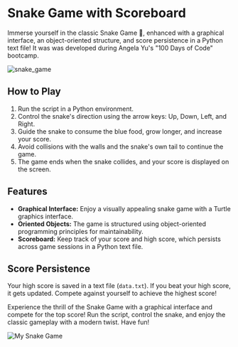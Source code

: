 # Snake Game with Scoreboard

Immerse yourself in the classic Snake Game 🐍, enhanced with a graphical interface, an object-oriented structure, and score persistence in a Python text file! It was was developed during Angela Yu's "100 Days of Code" bootcamp.

![snake_game](https://github.com/fernandodestefani/DevJourneyPortfolio/assets/155449551/fcc16ed5-6609-46cd-a118-53cbb4b0b4a6)

## How to Play

1. Run the script in a Python environment.
2. Control the snake's direction using the arrow keys: Up, Down, Left, and Right.
3. Guide the snake to consume the blue food, grow longer, and increase your score.
4. Avoid collisions with the walls and the snake's own tail to continue the game.
5. The game ends when the snake collides, and your score is displayed on the screen.

## Features

- **Graphical Interface:** Enjoy a visually appealing snake game with a Turtle graphics interface.
- **Oriented Objects:** The game is structured using object-oriented programming principles for maintainability.
- **Scoreboard:** Keep track of your score and high score, which persists across game sessions in a Python text file.

## Score Persistence

Your high score is saved in a text file (`data.txt`). If you beat your high score, it gets updated. Compete against yourself to achieve the highest score!

Experience the thrill of the Snake Game with a graphical interface and compete for the top score! Run the script, control the snake, and enjoy the classic gameplay with a modern twist. Have fun!

![My Snake Game](https://github.com/user-attachments/assets/340b9cc1-3c3d-4be6-9b18-f73246cd3c26)
